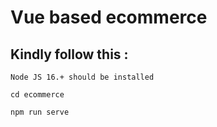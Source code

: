 # Vue based ecommerce

## Kindly follow this :

<code>Node JS 16.+ should be installed</code>

<code>cd ecommerce</code>

<code>npm run serve</code>

